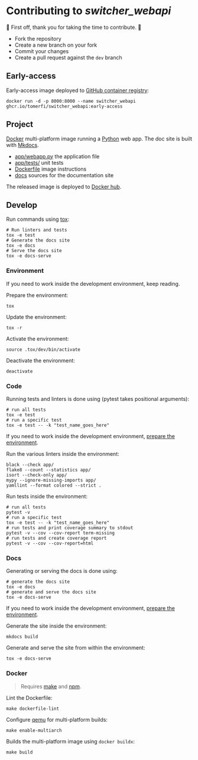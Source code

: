 # Contributing to *switcher_webapi*

:clap: First off, thank you for taking the time to contribute. :clap:

- Fork the repository
- Create a new branch on your fork
- Commit your changes
- Create a pull request against the `dev` branch

## Early-access

Early-access image deployed to [GitHub container registry][ghcr]:

```shell
docker run -d -p 8000:8000 --name switcher_webapi ghcr.io/tomerfi/switcher_webapi:early-access
```

## Project

[Docker][docker] multi-platform image running a [Python][python] web app. The doc site is built with [Mkdocs][mkdocs].

- [app/webapp.py](https://github.com/TomerFi/switcher_webapi/blob/dev/app/webapp.py) the application file
- [app/tests/](https://github.com/TomerFi/switcher_webapi/tree/dev/app/tests) unit tests
- [Dockerfile](https://github.com/TomerFi/switcher_webapi/blob/dev/Dockerfile) image instructions
- [docs](https://github.com/TomerFi/switcher_webapi/tree/dev/docs) sources for the documentation site

The released image is deployed to [Docker hub][docker_hub].

## Develop

Run commands using [tox][tox]:

```shell
# Run linters and tests
tox -e test
# Generate the docs site
tox -e docs
# Serve the docs site
tox -e docs-serve
```

### Environment

If you need to work inside the development environment, keep reading.

Prepare the environment:

```shell
tox
```

Update the environment:

```shell
tox -r
```

Activate the environment:

```shell
source .tox/dev/bin/activate
```

Deactivate the environment:

```shell
deactivate
```

### Code

Running tests and linters is done using (pytest takes positional arguments):

```shell
# run all tests
tox -e test
# run a specific test
tox -e test -- -k "test_name_goes_here"
```

If you need to work inside the development environment, [prepare the environment](#environment).

Run the various linters inside the environment:

```shell
black --check app/
flake8 --count --statistics app/
isort --check-only app/
mypy --ignore-missing-imports app/
yamllint --format colored --strict .
```

Run tests inside the environment:

```shell
# run all tests
pytest -v
# run a specific test
tox -e test -- -k "test_name_goes_here"
# run tests and print coverage summary to stdout
pytest -v --cov --cov-report term-missing
# run tests and create coverage report
pytest -v --cov --cov-report=html
```

### Docs

Generating or serving the docs is done using:

```shell
# generate the docs site
tox -e docs
# generate and serve the docs site
tox -e docs-serve
```

If you need to work inside the development environment, [prepare the environment](#environment).

Generate the site inside the environment:

```shell
mkdocs build
```

Generate and serve the site from within the environment:

```shell
tox -e docs-serve
```

### Docker 

> Requires [make][make] and [npm][npm].

Lint the Dockerfile:

```shell
make dockerfile-lint
```

Configure [qemu][qemu] for multi-platform builds:

```shell
make enable-multiarch
```

Builds the multi-platform image using `docker buildx`:

```shell
make build
```

<!-- LINKS -->
[docker]: https://www.docker.com/
[docker_hub]: https://hub.docker.com/r/tomerfi/switcher_webapi
[ghcr]: https://github.com/TomerFi/switcher_webapi/pkgs/container/switcher_webapi
[make]: https://www.gnu.org/software/make/manual/make.html
[mkdocs]: https://www.mkdocs.org/
[npm]: https://www.npmjs.com/
[python]: https://www.python.org/
[tox]: https://tox.readthedocs.io/
[qemu]: https://docs.docker.com/build/building/multi-platform/#qemu
